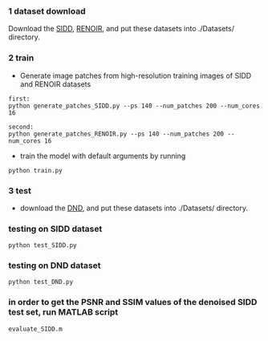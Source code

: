 ### 1 dataset download

Download the [SIDD](https://www.eecs.yorku.ca/~kamel/sidd/dataset.php), [RENOIR](https://ani.stat.fsu.edu/~abarbu/Renoir.html), and put these datasets into ./Datasets/ directory.

### 2 train

- Generate image patches from high-resolution training images of SIDD and RENOIR datasets
```
first: 
python generate_patches_SIDD.py --ps 140 --num_patches 200 --num_cores 16

second:
python generate_patches_RENOIR.py --ps 140 --num_patches 200 --num_cores 16
```

- train the model with default arguments by running

```
python train.py
```

### 3 test

- download the [DND](https://noise.visinf.tu-darmstadt.de/), and put these datasets into ./Datasets/ directory.

### testing on SIDD dataset

```
python test_SIDD.py
```

### testing on DND dataset

```
python test_DND.py
```

### in order to get the PSNR and SSIM values of the denoised SIDD test set, run MATLAB script
```
evaluate_SIDD.m
```
